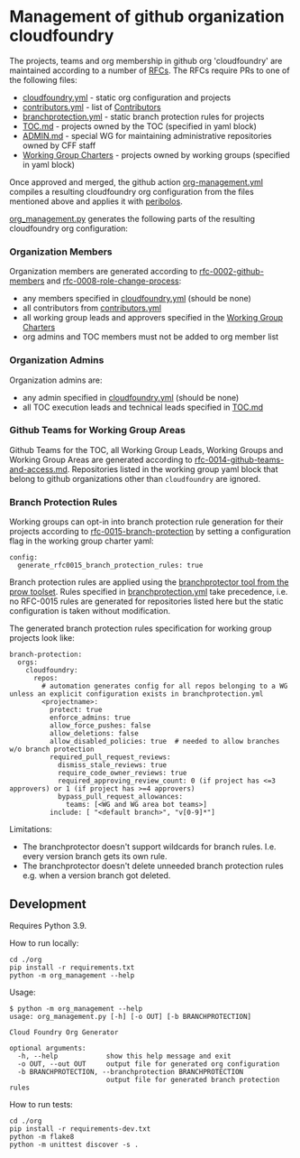# Management of github organization cloudfoundry

The projects, teams and org membership in github org 'cloudfoundry' are maintained according to a number of [RFCs](https://github.com/cloudfoundry/community/tree/main/toc/rfc). The RFCs require PRs to one of the following files:

- [cloudfoundry.yml](https://github.com/cloudfoundry/community/blob/main/org/cloudfoundry.yml) - static org configuration and projects
- [contributors.yml](https://github.com/cloudfoundry/community/blob/main/org/contributors.yml) - list of [Contributors](https://github.com/cloudfoundry/community/blob/main/toc/ROLES.md#contributor)
- [branchprotection.yml](https://github.com/cloudfoundry/community/blob/main/org/branchprotection.yml) - static branch protection rules for projects
- [TOC.md](https://github.com/cloudfoundry/community/blob/main/toc/TOC.md) - projects owned by the TOC (specified in yaml block)
- [ADMIN.md](https://github.com/cloudfoundry/community/blob/main/toc/ADMIN.md) - special WG for maintaining administrative repositories owned by CFF staff
- [Working Group Charters](https://github.com/cloudfoundry/community/tree/main/toc/working-groups) - projects owned by working groups (specified in yaml block)

Once approved and merged, the github action [org-management.yml](https://github.com/cloudfoundry/community/actions/workflows/org-management.yml) compiles a resulting cloudfoundry org configuration from the files mentioned above and applies it with [peribolos](https://github.com/kubernetes/test-infra/tree/master/prow/cmd/peribolos).

[org_management.py](https://github.com/cloudfoundry/community/blob/main/org/org-management.py) generates the following parts of the resulting cloudfoundry org configuration:

### Organization Members
Organization members are generated according to [rfc-0002-github-members](https://github.com/cloudfoundry/community/blob/main/toc/rfc/rfc-0002-github-members.md) and [rfc-0008-role-change-process](https://github.com/cloudfoundry/community/blob/main/toc/rfc/rfc-0008-role-change-process.md):
- any members specified in [cloudfoundry.yml](https://github.com/cloudfoundry/community/blob/main/org/cloudfoundry.yml) (should be none)
- all contributors from [contributors.yml](https://github.com/cloudfoundry/community/blob/main/org/contributors.yml)
- all working group leads and approvers specified in the [Working Group Charters](https://github.com/cloudfoundry/community/tree/main/toc/working-groups)
- org admins and TOC members must not be added to org member list

### Organization Admins
Organization admins are:
- any admin specified in [cloudfoundry.yml](https://github.com/cloudfoundry/community/blob/main/org/cloudfoundry.yml) (should be none)
- all TOC execution leads and technical leads specified in [TOC.md](https://github.com/cloudfoundry/community/blob/main/toc/TOC.md) 

### Github Teams for Working Group Areas
Github Teams for the TOC, all Working Group Leads, Working Groups and Working Group Areas are generated according to [rfc-0014-github-teams-and-access.md](https://github.com/cloudfoundry/community/blob/main/toc/rfc/rfc-0014-github-teams-and-access.md).
Repositories listed in the working group yaml block that belong to github organizations other than `cloudfoundry` are ignored.

### Branch Protection Rules

Working groups can opt-in into branch protection rule generation for their projects according to [rfc-0015-branch-protection](https://github.com/cloudfoundry/community/blob/main/toc/rfc/rfc-0015-branch-protection.md) by setting a configuration flag in the working group charter yaml:

```
config:
  generate_rfc0015_branch_protection_rules: true
```

Branch protection rules are applied using the [branchprotector tool from the prow toolset](https://docs.prow.k8s.io/docs/components/optional/branchprotector/).
Rules specified in [branchprotection.yml](https://github.com/cloudfoundry/community/blob/main/org/branchprotection.yml) take precedence, i.e. no RFC-0015 rules are generated for repositories listed here but the static configuration is taken without modification.

The generated branch protection rules specification for working group projects look like:
```
branch-protection:
  orgs:
    cloudfoundry:
      repos:
        # automation generates config for all repos belonging to a WG unless an explicit configuration exists in branchprotection.yml
        <projectname>:
          protect: true
          enforce_admins: true
          allow_force_pushes: false
          allow_deletions: false
          allow_disabled_policies: true  # needed to allow branches w/o branch protection
          required_pull_request_reviews:
            dismiss_stale_reviews: true
            require_code_owner_reviews: true
            required_approving_review_count: 0 (if project has <=3 approvers) or 1 (if project has >=4 approvers)
            bypass_pull_request_allowances:
              teams: [<WG and WG area bot teams>]
          include: [ "<default branch>", "v[0-9]*"]
```

Limitations:
- The branchprotector doesn't support wildcards for branch rules. I.e. every version branch gets its own rule.
- The branchprotector doesn't delete unneeded branch protection rules e.g. when a version branch got deleted.

## Development

Requires Python 3.9.

How to run locally:
```
cd ./org
pip install -r requirements.txt
python -m org_management --help
```

Usage:
```
$ python -m org_management --help
usage: org_management.py [-h] [-o OUT] [-b BRANCHPROTECTION]

Cloud Foundry Org Generator

optional arguments:
  -h, --help            show this help message and exit
  -o OUT, --out OUT     output file for generated org configuration
  -b BRANCHPROTECTION, --branchprotection BRANCHPROTECTION
                        output file for generated branch protection rules
```

How to run tests:
```
cd ./org
pip install -r requirements-dev.txt
python -m flake8
python -m unittest discover -s .
```
